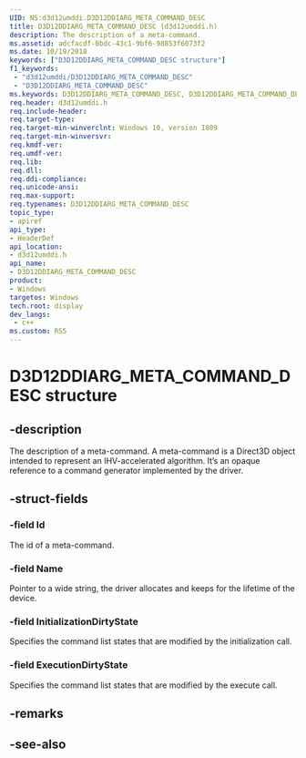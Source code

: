 ```yaml
---
UID: NS:d3d12umddi.D3D12DDIARG_META_COMMAND_DESC
title: D3D12DDIARG_META_COMMAND_DESC (d3d12umddi.h)
description: The description of a meta-command.
ms.assetid: adcfacdf-0bdc-43c1-9bf6-98853f6073f2
ms.date: 10/19/2018
keywords: ["D3D12DDIARG_META_COMMAND_DESC structure"]
f1_keywords:
 - "d3d12umddi/D3D12DDIARG_META_COMMAND_DESC"
 - "D3D12DDIARG_META_COMMAND_DESC"
ms.keywords: D3D12DDIARG_META_COMMAND_DESC, D3D12DDIARG_META_COMMAND_DESC, 
req.header: d3d12umddi.h
req.include-header:
req.target-type:
req.target-min-winverclnt: Windows 10, version 1809
req.target-min-winversvr:
req.kmdf-ver:
req.umdf-ver:
req.lib:
req.dll:
req.ddi-compliance:
req.unicode-ansi:
req.max-support:
req.typenames: D3D12DDIARG_META_COMMAND_DESC
topic_type: 
- apiref
api_type: 
- HeaderDef
api_location: 
- d3d12umddi.h
api_name: 
- D3D12DDIARG_META_COMMAND_DESC
product:
- Windows
targetos: Windows
tech.root: display
dev_langs:
 - c++
ms.custom: RS5
---
```


# D3D12DDIARG_META_COMMAND_DESC structure

## -description

The description of a meta-command. A meta-command is a Direct3D object intended to represent an IHV-accelerated algorithm. It’s an opaque reference to a command generator implemented by the driver.

## -struct-fields

### -field Id

The id of a meta-command.

### -field Name

Pointer to a wide string, the driver allocates and keeps for the lifetime of the device.

### -field InitializationDirtyState

Specifies the command list states that are modified by the initialization call.

### -field ExecutionDirtyState

Specifies the command list states that are modified by the execute call.

## -remarks

## -see-also
